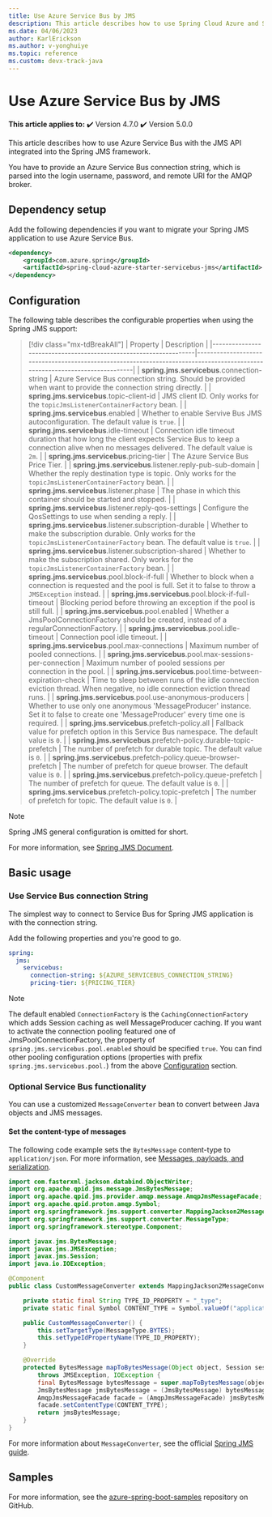 ```yaml
---
title: Use Azure Service Bus by JMS
description: This article describes how to use Spring Cloud Azure and Spring JMS together.
ms.date: 04/06/2023
author: KarlErickson
ms.author: v-yonghuiye
ms.topic: reference
ms.custom: devx-track-java
---
```


# Use Azure Service Bus by JMS

**This article applies to:** ✔️ Version 4.7.0 ✔️ Version 5.0.0

This article describes how to use Azure Service Bus with the JMS API integrated into the Spring JMS framework.

You have to provide an Azure Service Bus connection string, which is parsed into the login username, password, and remote URI for the AMQP broker.

## Dependency setup

Add the following dependencies if you want to migrate your Spring JMS application to use Azure Service Bus.

```xml
<dependency>
    <groupId>com.azure.spring</groupId>
    <artifactId>spring-cloud-azure-starter-servicebus-jms</artifactId>
</dependency>
```

## Configuration

The following table describes the configurable properties when using the Spring JMS support:

> [!div class="mx-tdBreakAll"]
> | Property                                                         | Description                                                                                                                |
> |------------------------------------------------------------------|----------------------------------------------------------------------------------------------------------------------------|
> | **spring.jms.servicebus**.connection-string                      | Azure Service Bus connection string. Should be provided when want to provide the connection string directly.               |
> | **spring.jms.servicebus**.topic-client-id                        | JMS client ID. Only works for the `topicJmsListenerContainerFactory` bean.                                                |
> | **spring.jms.servicebus**.enabled                                | Whether to enable Servive Bus JMS autoconfiguration. The default value is `true`.                                            |
> | **spring.jms.servicebus**.idle-timeout                           | Connection idle timeout duration that how long the client expects Service Bus to keep a connection alive when no messages delivered. The default value is `2m`. |
> | **spring.jms.servicebus**.pricing-tier                           | The Azure Service Bus Price Tier.                                                                                          |
> | **spring.jms.servicebus**.listener.reply-pub-sub-domain          | Whether the reply destination type is topic. Only works for the `topicJmsListenerContainerFactory` bean.                  |
> | **spring.jms.servicebus**.listener.phase                         | The phase in which this container should be started and stopped.                                                           |
> | **spring.jms.servicebus**.listener.reply-qos-settings            | Configure the QosSettings to use when sending a reply.                                                                     |
> | **spring.jms.servicebus**.listener.subscription-durable          | Whether to make the subscription durable. Only works for the `topicJmsListenerContainerFactory` bean. The default value is `true`. |
> | **spring.jms.servicebus**.listener.subscription-shared           | Whether to make the subscription shared. Only works for the `topicJmsListenerContainerFactory` bean.                      |
> | **spring.jms.servicebus**.pool.block-if-full                     | Whether to block when a connection is requested and the pool is full. Set it to false to throw a `JMSException` instead.   |
> | **spring.jms.servicebus**.pool.block-if-full-timeout             | Blocking period before throwing an exception if the pool is still full.                                                    |
> | **spring.jms.servicebus**.pool.enabled                           | Whether a JmsPoolConnectionFactory should be created, instead of a regularConnectionFactory.                               |
> | **spring.jms.servicebus**.pool.idle-timeout                      | Connection pool idle timeout.                                                                                              |
> | **spring.jms.servicebus**.pool.max-connections                   | Maximum number of pooled connections.                                                                                      |
> | **spring.jms.servicebus**.pool.max-sessions-per-connection       | Maximum number of pooled sessions per connection in the pool.                                                              |
> | **spring.jms.servicebus**.pool.time-between-expiration-check     | Time to sleep between runs of the idle connection eviction thread. When negative, no idle connection eviction thread runs. |
> | **spring.jms.servicebus**.pool.use-anonymous-producers           | Whether to use only one anonymous 'MessageProducer' instance. Set it to false to create one 'MessageProducer' every time one is required. |
> | **spring.jms.servicebus**.prefetch-policy.all                    | Fallback value for prefetch option in this Service Bus namespace. The default value is `0`.                                |
> | **spring.jms.servicebus**.prefetch-policy.durable-topic-prefetch | The number of prefetch for durable topic. The default value is `0`.                                                        |
> | **spring.jms.servicebus**.prefetch-policy.queue-browser-prefetch | The number of prefetch for queue browser. The default value is `0`.                                                        |
> | **spring.jms.servicebus**.prefetch-policy.queue-prefetch         | The number of prefetch for queue. The default value is `0`.                                                                |
> | **spring.jms.servicebus**.prefetch-policy.topic-prefetch         | The number of prefetch for topic. The default value is `0`.                                                                |

> [!NOTE]
> Spring JMS general configuration is omitted for short.

For more information, see [Spring JMS Document](https://docs.spring.io/spring-framework/docs/3.2.x/spring-framework-reference/html/jms.html).

## Basic usage

### Use Service Bus connection String

The simplest way to connect to Service Bus for Spring JMS application is with the connection string.

Add the following properties and you're good to go.

```yaml
spring:
  jms:
    servicebus:
      connection-string: ${AZURE_SERVICEBUS_CONNECTION_STRING}
      pricing-tier: ${PRICING_TIER}
```

> [!NOTE]
> The default enabled `ConnectionFactory` is the `CachingConnectionFactory` which adds Session caching as well MessageProducer caching. If you want to activate the connection pooling featured one of JmsPoolConnectionFactory, the property of `spring.jms.servicebus.pool.enabled` should be specified `true`. You can find other pooling configuration options (properties with prefix `spring.jms.servicebus.pool.`) from the above [Configuration](#configuration) section.

### Optional Service Bus functionality

You can use a customized `MessageConverter` bean to convert between Java objects and JMS messages.

#### Set the content-type of messages

The following code example sets the `BytesMessage` content-type to `application/json`. For more information, see [Messages, payloads, and serialization](/azure/service-bus-messaging/service-bus-messages-payloads).

```java
import com.fasterxml.jackson.databind.ObjectWriter;
import org.apache.qpid.jms.message.JmsBytesMessage;
import org.apache.qpid.jms.provider.amqp.message.AmqpJmsMessageFacade;
import org.apache.qpid.proton.amqp.Symbol;
import org.springframework.jms.support.converter.MappingJackson2MessageConverter;
import org.springframework.jms.support.converter.MessageType;
import org.springframework.stereotype.Component;

import javax.jms.BytesMessage;
import javax.jms.JMSException;
import javax.jms.Session;
import java.io.IOException;

@Component
public class CustomMessageConverter extends MappingJackson2MessageConverter {

    private static final String TYPE_ID_PROPERTY = "_type";
    private static final Symbol CONTENT_TYPE = Symbol.valueOf("application/json");

    public CustomMessageConverter() {
        this.setTargetType(MessageType.BYTES);
        this.setTypeIdPropertyName(TYPE_ID_PROPERTY);
    }

    @Override
    protected BytesMessage mapToBytesMessage(Object object, Session session, ObjectWriter objectWriter)
        throws JMSException, IOException {
        final BytesMessage bytesMessage = super.mapToBytesMessage(object, session, objectWriter);
        JmsBytesMessage jmsBytesMessage = (JmsBytesMessage) bytesMessage;
        AmqpJmsMessageFacade facade = (AmqpJmsMessageFacade) jmsBytesMessage.getFacade();
        facade.setContentType(CONTENT_TYPE);
        return jmsBytesMessage;
    }
}
```

For more information about `MessageConverter`, see the official [Spring JMS guide](https://spring.io/guides/gs/messaging-jms/).

## Samples

For more information, see the [azure-spring-boot-samples](https://github.com/Azure-Samples/azure-spring-boot-samples/tree/main) repository on GitHub.
